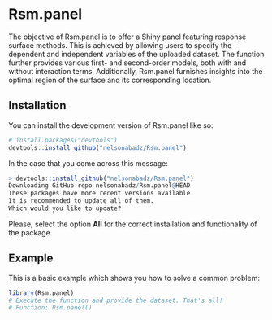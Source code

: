 
<!-- README.md is generated from README.Rmd. Please edit that file -->

# Rsm.panel

<!-- badges: start -->
<!-- badges: end -->

The objective of Rsm.panel is to offer a Shiny panel featuring response
surface methods. This is achieved by allowing users to specify the
dependent and independent variables of the uploaded dataset. The
function further provides various first- and second-order models, both
with and without interaction terms. Additionally, Rsm.panel furnishes
insights into the optimal region of the surface and its corresponding
location.

## Installation

You can install the development version of Rsm.panel like so:

``` r
# install.packages("devtools")
devtools::install_github("nelsonabadz/Rsm.panel")
```

In the case that you come across this message:

``` r
> devtools::install_github("nelsonabadz/Rsm.panel")
Downloading GitHub repo nelsonabadz/Rsm.panel@HEAD
These packages have more recent versions available.
It is recommended to update all of them.
Which would you like to update?
```

Please, select the option **All** for the correct installation and functionality of the package.

## Example

This is a basic example which shows you how to solve a common problem:

``` r
library(Rsm.panel)
# Execute the function and provide the dataset. That's all!
# Function: Rsm.panel()
```

